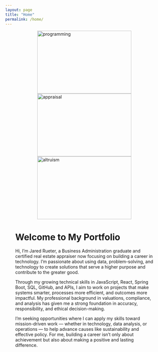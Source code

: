 ```yaml
---
layout: page
title: "Home"
permalink: /home/
---
```

<div style="padding-left: 2rem; padding-right: 2rem; max-width: 1000px; margin: 0 auto;">

<div style="display: flex; justify-content: space-evenly; align-items: center; flex-wrap: wrap;">
  <img src="https://github.com/user-attachments/assets/738e83f7-69db-4eeb-a746-dbd60decaacc" alt="programming" style="width: 300px; height: 200px;" />
  <img src="https://github.com/user-attachments/assets/7f1e8153-f26c-4fbc-9722-893d38d52da0" alt="appraisal" style="width: 300px; height: 200px;" />
  <img src="https://github.com/user-attachments/assets/5aadb847-e3cd-4cb8-94ff-e8c9ce40a9e8" alt="altruism" style="width: 300px; height: 200px;" />
</div>

<h1>Welcome to My Portfolio</h1>

Hi, I’m Jared Rueter, a Business Administration graduate and certified real estate appraiser now focusing on building a career in technology. I’m passionate about using data, problem-solving, and technology to create solutions that serve a higher purpose and contribute to the greater good.

Through my growing technical skills in JavaScript, React, Spring Boot, SQL, GitHub, and APIs, I aim to work on projects that make systems smarter, processes more efficient, and outcomes more impactful. My professional background in valuations, compliance, and analysis has given me a strong foundation in accuracy, responsibility, and ethical decision-making.

I’m seeking opportunities where I can apply my skills toward mission-driven work — whether in technology, data analysis, or operations — to help advance causes like sustainability and effective policy. For me, building a career isn’t only about achievement but also about making a positive and lasting difference.

</div>

